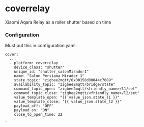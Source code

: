 # coverrelay
Xiaomi Aqara Relay as a roller shutter based on time

### Configuration

Must put this in configuration.yaml:

```
cover:
  ...
  - platform: coverrelay
    device_class: "shutter"
    unique_id: "shutter_salonMirador1"
    name: "Salon Persiana Mirador 1"
    state_topic: "zigbee2mqtt/0x00158d00044c7089"
    availability_topic: "zigbee2mqtt/bridge/state"
    command_topic_open: "zigbee2mqtt/<friendly_name>/l1/set"
    command_topic_close: "zigbee2mqtt/<friendly_name>/l2/set"
    value_template_open: "{{ value_json.state_l1 }}"
    value_template_close: "{{ value_json.state_l2 }}"
    payload_off: "OFF"
    payload_on: "ON"
    close_to_open_time: 22

`
